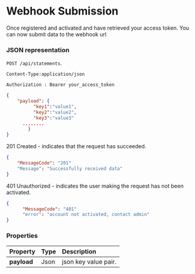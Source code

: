 # Webhook Submission

Once registered and activated and have retrieved your access token. You can now submit data to the webhook url


### JSON representation

 `POST /api/statements`.
 
 `Content-Type:application/json`
 
 `Authorization : Bearer your_access_token`

<!-- { "blockType": "resource",
"@type": "author",
"optionalProperties": [] } -->
```json
{
	"payload": {
          "key1":"value1",
          "key2":"value2",
          "key3":"value3"
	  ........
        }
}
```

201 Created  - indicates that the request has succeeded.


```json
{
    "MessageCode": "201"
    "Message": "Successfully received data"
}
```


401 Unauthorized - indicates the user making the request has not been activated.


```json
{
      "MessageCode": "401"
      "error": "account not activated, contact admin"
}
```
### Properties

| Property | Type | Description |
|:---------|:-----|:------------|
| **payload**   | Json | json key value pair. |


<!-- {
"type": "#page.annotation",
"description": "",
"keywords": "",
"section": "",
"tocPath": "",
"tocBookmarks": {}
} -->
